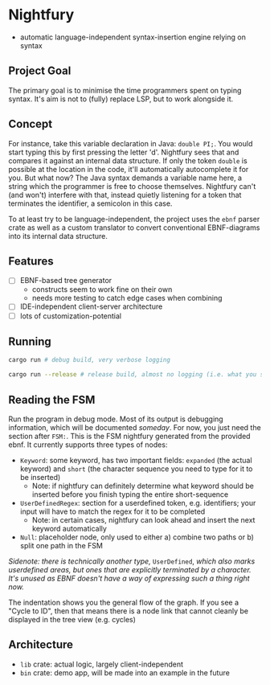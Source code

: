 # Nightfury

- automatic language-independent syntax-insertion engine relying on syntax

## Project Goal

The primary goal is to minimise the time programmers spent on typing syntax. It's aim is not to (fully) replace LSP, but to work alongside it.

## Concept

For instance, take this variable declaration in Java: `double PI;`.
You would start typing this by first pressing the letter 'd'. Nightfury sees that and compares it against an internal data structure. If only the token `double` is possible at the location in the code, it'll automatically autocomplete it for you. But what now? The Java syntax demands a variable name here, a string which the programmer is free to choose themselves. Nightfury can't (and won't) interfere with that, instead quietly listening for a token that terminates the identifier, a semicolon in this case.

To at least try to be language-independent, the project uses the `ebnf` parser crate as well as a custom translator to convert conventional EBNF-diagrams into its internal data structure.

## Features

- [ ] EBNF-based tree generator
  - constructs seem to work fine on their own
  - needs more testing to catch edge cases when combining
- [ ] IDE-independent client-server architecture
- [ ] lots of customization-potential

## Running

```sh
cargo run # debug build, very verbose logging
```

```sh
cargo run --release # release build, almost no logging (i.e. what you should use)
```

## Reading the FSM

Run the program in debug mode. Most of its output is debugging information, which will be documented *someday*. For now, you just need the section after `FSM:`. This is the FSM nightfury generated from the provided ebnf. It currently supports three types of nodes:

- `Keyword`: some keyword, has two important fields: `expanded` (the actual keyword) and `short` (the character sequence you need to type for it to be inserted)
  - Note: if nightfury can definitely determine what keyword should be inserted before you finish typing the entire short-sequence
- `UserDefinedRegex`: section for a userdefined token, e.g. identifiers; your input will have to match the regex for it to be completed
  - Note: in certain cases, nightfury can look ahead and insert the next keyword automatically
- `Null`: placeholder node, only used to either a) combine two paths or b) split one path in the FSM

*Sidenote: there is technically another type,* `UserDefined`, *which also marks userdefined areas, but ones that are explicitly terminated by a character. It's unused as EBNF doesn't have a way of expressing such a thing right now.*

The indentation shows you the general flow of the graph. If you see a "Cycle to ID", then that means there is a node link that cannot cleanly be displayed in the tree view (e.g. cycles)

## Architecture

- `lib` crate: actual logic, largely client-independent
- `bin` crate: demo app, will be made into an example in the future
